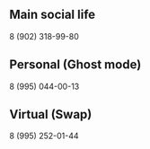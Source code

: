 ## Main social life
8 (902) 318-99-80
## Personal (Ghost mode)
8 (995) 044-00-13
## Virtual (Swap)
8 (995) 252-01-44